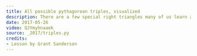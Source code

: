 ```yaml
---
title: All possible pythagorean triples, visualized
description: There are a few special right triangles many of us learn about in school, like the 3-4-5 triangle or the 5-12-13 triangle.  Is there a way to understand all triplets of numbers (a, b, c) that satisfy a^2 + b^2 = c^2?  There is!  And it uses complex numbers in a clever way.
date: 2017-05-26
video: QJYmyhnaaek
source: _2017/triples.py
credits:
- Lesson by Grant Sanderson
---
```

